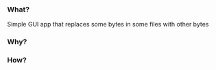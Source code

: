 ### What?
Simple GUI app that replaces some bytes in some files with other bytes

### Why?

### How?
